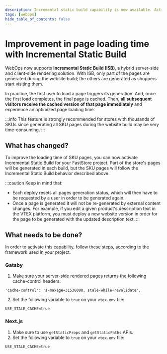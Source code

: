 ```yaml
---
description: Incremental static build capability is now available. Activate it to improve page loading time.
tags: [webops]
hide_table_of_contents: false
---
```


# Improvement in page loading time with Incremental Static Build

WebOps now supports **Incremental Static Build (ISB)**, a hybrid server-side and client-side rendering solution. With ISB, only part of the pages are generated during the website build; the others are generated as shoppers start visiting them. 

In practice, the first user to load a page triggers its generation. And, once the first load completes, the final page is cached. Then, **all subsequent visitors receive the cached version of that page immediately** and experience an optimized page loading time.

:::info
This feature is strongly recommended for stores with thousands of SKUs since generating all SKU pages during the website build may be very time-consuming.
:::

## What has changed?

To improve the loading time of SKU pages, you can now activate Incremental Static Build for your FastStore project. Part of the store's pages will be generated in each build, but the SKU pages will follow the Incremental Static Build behavior described above. 

:::caution
Keep in mind that:
- Each deploy resets all pages generation status, which will then have to be requested by a user in order to be generated again.
- Once a page is generated it will not be re-generated by external content changes. For example, if you edit a given product's description text in the VTEX platform, you must deploy a new website version in order for the page to be generated with the updated description text.
:::

## What needs to be done?

In order to activate this capability, follow these steps, according to the framework used in your project.

### Gatsby

1. Make sure your server-side rendered pages returns the following cache-control headers:
```
'cache-control': 's-maxage=31536000, stale-while-revalidate',
```
2. Set the following variable to `true` on your `vtex.env` file:
```env title="vtex.env"
USE_STALE_CACHE=true
```

### Next.js

1. Make sure to use `getStaticProps` and `getStaticPaths` APIs.
2. Set the following variable to `true` on your `vtex.env` file:
```env title="vtex.env"
USE_STALE_CACHE=true
```
